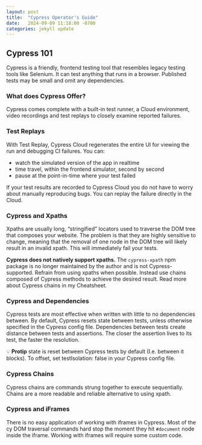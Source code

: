 ```yaml
---
layout: post
title:  "Cypress Operator's Guide"
date:   2024-09-09 11:18:00 -0700
categories: jekyll update
---
```


## Cypress 101
Cypress is a friendly, frontend testing tool that resembles legacy testing tools like Selenium. It can test anything that runs in a browser. Published tests may be small and omit any dependencies.

### What does Cypress Offer?
Cypress comes complete with a built-in test runner, a Cloud environment, video recordings and test replays to closely examine reported failures.

### Test Replays
With Test Replay, Cypress Cloud regenerates the entire UI for viewing the run and debugging CI failures. You can:
- watch the simulated version of the app in realtime
- time travel, within the frontend simulator, second by second
- pause at the point-in-time where your test failed

If your test results are recorded to Cypress Cloud you do not have to worry about manually reproducing bugs. You can replay the failure directly in the Cloud.

### Cypress and Xpaths
Xpaths are usually long, “stringified” locators used to traverse the DOM tree that composes your website. The problem is that they are highly sensitive to change, meaning that the removal of one node in the DOM tree will likely result in an invalid xpath. This will immediately fail your tests.

**Cypress does not natively support xpaths.** The `cypress-xpath` npm package is no longer maintained by the author and is not Cypress-supported.
Refrain from using xpaths when possible.
Instead use chains composed of Cypress methods to achieve the desired result. Read more about Cypress chains in my Cheatsheet.

### Cypress and Dependencies
Cypress tests are most effective when written with little to no dependencies between. By default, Cypress resets state between tests, unless otherwise specified in the Cypress config file. Dependencies between tests create distance between tests and assertions. The closer the assertion lives to its test, the faster the resolution.

💡 **Protip** state is reset between Cypress tests by default (I.e. between it blocks). To offset, set testIsolation: false in your Cypress config file.

### Cypress Chains
Cypress chains are commands strung together to execute sequentially. Chains are a more readable and reliable alternative to using xpath.

### Cypress and iFrames
There is no easy application of working with iframes in Cypress. Most of the cy DOM traversal commands hard stop the moment they hit `#document` node inside the iframe. Working with iframes will require some custom code.
